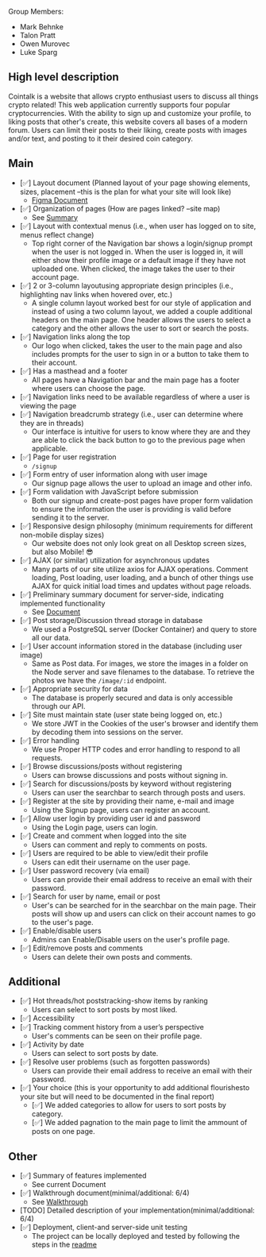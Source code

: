 Group Members:

- Mark Behnke
- Talon Pratt
- Owen Murovec
- Luke Sparg

## High level description

Cointalk is a website that allows crypto enthusiast users to discuss all things crypto related! This web application currently supports four popular cryptocurrencies. With the ability to sign up and customize your profile, to liking posts that other's create, this website covers all bases of a modern forum. Users can limit their posts to their liking, create posts with images and/or text, and posting to it their desired coin category.

## Main

- [✅] Layout document (Planned layout of your page showing elements, sizes, placement –this is the plan for what your site will look like)
  - [Figma Document](https://www.figma.com/file/N4NSNdxIbqqxp3pWudKR5f/CoinTalk?node-id=0%3A1)
- [✅] Organization of pages (How are pages linked? –site map)
  - See [Summary](walkthrough.pdf)
- [✅] Layout with contextual menus (i.e., when user has logged on to site, menus reflect change)
  - Top right corner of the Navigation bar shows a login/signup prompt when the user is not logged in. When the user is logged in, it will either show their profile image or a default image if they have not uploaded one. When clicked, the image takes the user to their account page.
- [✅] 2 or 3-column layoutusing appropriate design principles (i.e., highlighting nav links when hovered over, etc.)
  - A single column layout worked best for our style of application and instead of using a two column layout, we added a couple additional headers on the main page. One header allows the users to select a category and the other allows the user to sort or search the posts.
- [✅] Navigation links along the top
  - Our logo when clicked, takes the user to the main page and also includes prompts for the user to sign in or a button to take them to their account.
- [✅] Has a masthead and a footer
  - All pages have a Navigation bar and the main page has a footer where users can choose the page.
- [✅] Navigation links need to be available regardless of where a user is viewing the page
- [✅] Navigation breadcrumb strategy (i.e., user can determine where they are in threads)
  - Our interface is intuitive for users to know where they are and they are able to click the back button to go to the previous page when applicable.
- [✅] Page for user registration
  - `/signup`
- [✅] Form entry of user information along with user image
  - Our signup page allows the user to upload an image and other info.
- [✅] Form validation with JavaScript before submission
  - Both our signup and create-post pages have proper form validation to ensure the information the user is providing is valid before sending it to the server.
- [✅] Responsive design philosophy (minimum requirements for different non-mobile display sizes)
  - Our website does not only look great on all Desktop screen sizes, but also Mobile! 😎
- [✅] AJAX (or similar) utilization for asynchronous updates
  - Many parts of our site utilize axios for AJAX operations. Comment loading, Post loading, user loading, and a bunch of other things use AJAX for quick initial load times and updates without page reloads.
- [✅] Preliminary summary document for server-side, indicating implemented functionality
  - See [Document](preliminary_server_document.pdf)
- [✅] Post storage/Discussion thread storage in database
  - We used a PostgreSQL server (Docker Container) and query to store all our data.
- [✅] User account information stored in the database (including user image)
  - Same as Post data. For images, we store the images in a folder on the Node server and save filenames to the database. To retrieve the photos we have the `/image/:id` endpoint.
- [✅] Appropriate security for data
  - The database is properly secured and data is only accessible through our API.
- [✅] Site must maintain state (user state being logged on, etc.)
  - We store JWT in the Cookies of the user's browser and identify them by decoding them into sessions on the server.
- [✅] Error handling
  - We use Proper HTTP codes and error handling to respond to all requests.
- [✅] Browse discussions/posts without registering
  - Users can browse discussions and posts without signing in.
- [✅] Search for discussions/posts by keyword without registering
  - Users can user the searchbar to search through posts and users.
- [✅] Register at the site by providing their name, e-mail and image
  - Using the Signup page, users can register an account.
- [✅] Allow user login by providing user id and password
  - Using the Login page, users can login.
- [✅] Create and comment when logged into the site
  - Users can comment and reply to comments on posts.
- [✅] Users are required to be able to view/edit their profile
  - Users can edit their username on the user page.
- [✅] User password recovery (via email)
  - Users can provide their email address to receive an email with their password.
- [✅] Search for user by name, email or post
  - User's can be searched for in the searchbar on the main page. Their posts will show up and users can click on their account names to go to the user's page.
- [✅] Enable/disable users
  - Admins can Enable/Disable users on the user's profile page.
- [✅] Edit/remove posts and comments
  - Users can delete their own posts and comments.

## Additional

- [✅] Hot threads/hot poststracking-show items by ranking
  - Users can select to sort posts by most liked.
- [✅] Accessibility
- [✅] Tracking comment history from a user’s perspective
  - User's comments can be seen on their profile page.
- [✅] Activity by date
  - Users can select to sort posts by date.
- [✅] Resolve user problems (such as forgotten passwords)
  - Users can provide their email address to receive an email with their password.
- [✅] Your choice (this is your opportunity to add additional flourishesto your site but will need to be documented in the final report)
  - [✅] We added categories to allow for users to sort posts by category.
  - [✅] We added pagnation to the main page to limit the ammount of posts on one page.

## Other

- [✅] Summary of features implemented
  - See current Document
- [✅] Walkthrough document(minimal/additional: 6/4)
  - See [Walkthrough](walkthrough.pdf)
- [TODO] Detailed description of your implementation(minimal/additional: 6/4)
- [✅] Deployment, client-and server-side unit testing
  - The project can be locally deployed and tested by following the steps in the [readme](README.md)
